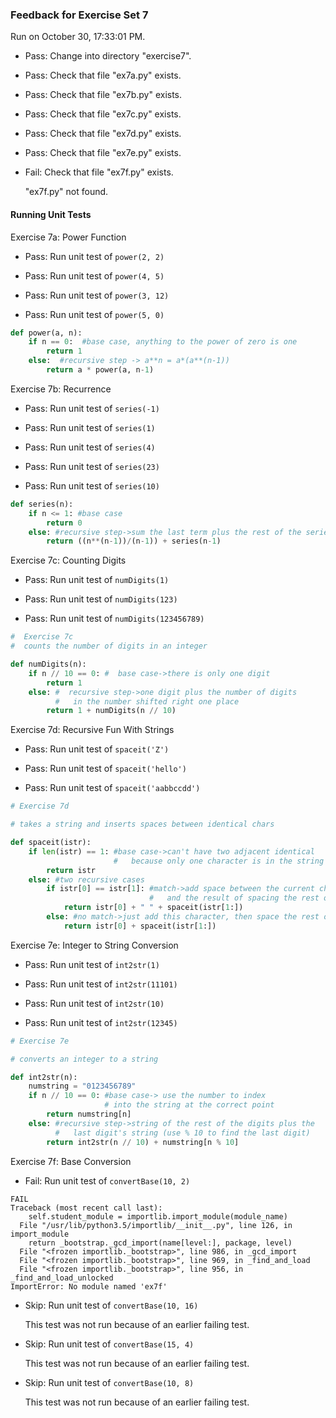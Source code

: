 ### Feedback for Exercise Set 7

Run on October 30, 17:33:01 PM.

+ Pass: Change into directory "exercise7".

+ Pass: Check that file "ex7a.py" exists.

+ Pass: Check that file "ex7b.py" exists.

+ Pass: Check that file "ex7c.py" exists.

+ Pass: Check that file "ex7d.py" exists.

+ Pass: Check that file "ex7e.py" exists.

+ Fail: Check that file "ex7f.py" exists.

     "ex7f.py" not found.

#### Running Unit Tests

Exercise 7a: Power Function

+ Pass: Run unit test of `power(2, 2)`

+ Pass: Run unit test of `power(4, 5)`

+ Pass: Run unit test of `power(3, 12)`

+ Pass: Run unit test of `power(5, 0)`
```python
def power(a, n):
    if n == 0:  #base case, anything to the power of zero is one
        return 1
    else:  #recursive step -> a**n = a*(a**(n-1))
        return a * power(a, n-1)

```

Exercise 7b: Recurrence

+ Pass: Run unit test of `series(-1)`

+ Pass: Run unit test of `series(1)`

+ Pass: Run unit test of `series(4)`

+ Pass: Run unit test of `series(23)`

+ Pass: Run unit test of `series(10)`
```python
def series(n):
    if n <= 1: #base case
        return 0
    else: #recursive step->sum the last term plus the rest of the series
        return ((n**(n-1))/(n-1)) + series(n-1)

```

Exercise 7c: Counting Digits

+ Pass: Run unit test of `numDigits(1)`

+ Pass: Run unit test of `numDigits(123)`

+ Pass: Run unit test of `numDigits(123456789)`
```python
#  Exercise 7c
#  counts the number of digits in an integer

def numDigits(n):
    if n // 10 == 0: #  base case->there is only one digit
        return 1
    else: #  recursive step->one digit plus the number of digits
          #   in the number shifted right one place
        return 1 + numDigits(n // 10)

```

Exercise 7d: Recursive Fun With Strings

+ Pass: Run unit test of `spaceit('Z')`

+ Pass: Run unit test of `spaceit('hello')`

+ Pass: Run unit test of `spaceit('aabbccdd')`
```python
# Exercise 7d

# takes a string and inserts spaces between identical chars

def spaceit(istr):
    if len(istr) == 1: #base case->can't have two adjacent identical
                       #   because only one character is in the string
        return istr
    else: #two recursive cases
        if istr[0] == istr[1]: #match->add space between the current character
                               #   and the result of spacing the rest out
            return istr[0] + " " + spaceit(istr[1:])
        else: #no match->just add this character, then space the rest out
            return istr[0] + spaceit(istr[1:])

```

Exercise 7e: Integer to String Conversion

+ Pass: Run unit test of `int2str(1)`

+ Pass: Run unit test of `int2str(11101)`

+ Pass: Run unit test of `int2str(10)`

+ Pass: Run unit test of `int2str(12345)`
```python
# Exercise 7e

# converts an integer to a string

def int2str(n):
    numstring = "0123456789"
    if n // 10 == 0: #base case-> use the number to index
                     # into the string at the correct point
        return numstring[n]
    else: #recursive step->string of the rest of the digits plus the
          #   last digit's string (use % 10 to find the last digit)
        return int2str(n // 10) + numstring[n % 10]

```

Exercise 7f: Base Conversion

+ Fail: Run unit test of `convertBase(10, 2)`
```
FAIL 
Traceback (most recent call last):
    self.student_module = importlib.import_module(module_name)
  File "/usr/lib/python3.5/importlib/__init__.py", line 126, in import_module
    return _bootstrap._gcd_import(name[level:], package, level)
  File "<frozen importlib._bootstrap>", line 986, in _gcd_import
  File "<frozen importlib._bootstrap>", line 969, in _find_and_load
  File "<frozen importlib._bootstrap>", line 956, in _find_and_load_unlocked
ImportError: No module named 'ex7f'
```

+ Skip: Run unit test of `convertBase(10, 16)`

  This test was not run because of an earlier failing test.

+ Skip: Run unit test of `convertBase(15, 4)`

  This test was not run because of an earlier failing test.

+ Skip: Run unit test of `convertBase(10, 8)`

  This test was not run because of an earlier failing test.

